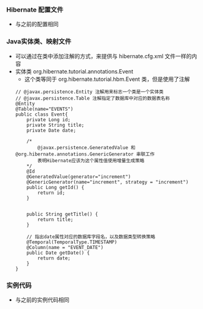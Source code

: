
### Hibernate 配置文件
* 与之前的配置相同

### Java实体类、映射文件
* 可以通过在类中添加注解的方式，来提供与 hibernate.cfg.xml 文件一样的内容
* 实体类 org.hibernate.tutorial.annotations.Event
    * 这个类等同于 org.hibernate.tutorial.hbm.Event 类，但是使用了注解
    ```
    // @javax.persistence.Entity 注解用来标志一个类是一个实体类
    // @javax.persistence.Table 注解指定了数据库中对应的数据表名称
    @Entity
    @Table(name="EVENTS")
    public class Event{
        private Long id;
        private String title;
        private Date date;
        
        /*
            @javax.persistence.GeneratedValue 和 @org.hibernate.annotations.GenericGenerator 串联工作
            表明Hibernate应该为这个属性值使用增量生成策略
        */
        @Id
        @GeneratedValue(generator="increment")
        @GenericGenerator(name="increment", strategy = "increment")
        public Long getId() {
            return id;
        }


        public String getTitle() {
            return title;
        }

        // 指出date属性对应的数据库字段名，以及数据类型转换策略
        @Temporal(TemporalType.TIMESTAMP)
        @Column(name = "EVENT_DATE")
        public Date getDate() {
            return date;
        }
    }
    ```

### 实例代码
* 与之前的实例代码相同
